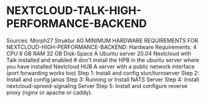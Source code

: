 # NEXTCLOUD-TALK-HIGH-PERFORMANCE-BACKEND
Sources:
Morph27
Struktur AG
MINIMUM HARDWARE REQUIREMENTS FOR NEXTCLOUD-HIGH-PERFORMANCE-BACKEND:
Hardware Requirements:
  4 CPU
  8 GB RAM
  32 GB Disk-Space
  A Ubuntu server 20.04 
  Nextcloud with Talk installed and enabled # don't install the HPB in the ubuntu server where you have installed Nextcloud HUB
  A server with a public network interface (port forwarding works too)
  Step 1: Install and config stun/turnserver
  Step 2: Install and config janus
  Step 3: Running or Install NATS Server
  Step 4: Install nextcloud-spreed-signaling Server
  Step 5: Install and configure reverse proxy (nginx or apache or caddy).
